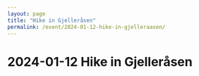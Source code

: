 ```yaml
---
layout: page
title: "Hike in Gjelleråsen"
permalink: /event/2024-01-12-hike-in-gjelleraasen/
---
```


# 2024-01-12 Hike in Gjelleråsen